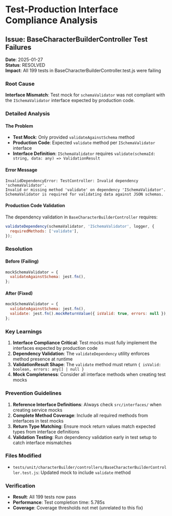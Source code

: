 # Test-Production Interface Compliance Analysis

## Issue: BaseCharacterBuilderController Test Failures

**Date**: 2025-01-27  
**Status**: RESOLVED  
**Impact**: All 199 tests in BaseCharacterBuilderController.test.js were failing  

### Root Cause

**Interface Mismatch**: Test mock for `schemaValidator` was not compliant with the `ISchemaValidator` interface expected by production code.

### Detailed Analysis

#### The Problem
- **Test Mock**: Only provided `validateAgainstSchema` method
- **Production Code**: Expected `validate` method per `ISchemaValidator` interface
- **Interface Definition**: `ISchemaValidator` requires `validate(schemaId: string, data: any) => ValidationResult`

#### Error Message
```
InvalidDependencyError: TestController: Invalid dependency 'schemaValidator'. 
Invalid or missing method 'validate' on dependency 'ISchemaValidator'. 
SchemaValidator is required for validating data against JSON schemas.
```

#### Production Code Validation
The dependency validation in `BaseCharacterBuilderController` requires:
```javascript
validateDependency(schemaValidator, 'ISchemaValidator', logger, {
  requiredMethods: ['validate'],
});
```

### Resolution

#### Before (Failing)
```javascript
mockSchemaValidator = {
  validateAgainstSchema: jest.fn(),
};
```

#### After (Fixed)
```javascript
mockSchemaValidator = {
  validateAgainstSchema: jest.fn(),
  validate: jest.fn().mockReturnValue({ isValid: true, errors: null }),
};
```

### Key Learnings

1. **Interface Compliance Critical**: Test mocks must fully implement the interfaces expected by production code
2. **Dependency Validation**: The `validateDependency` utility enforces method presence at runtime
3. **ValidationResult Shape**: The `validate` method must return `{ isValid: boolean, errors: any[] | null }`
4. **Mock Completeness**: Consider all interface methods when creating test mocks

### Prevention Guidelines

1. **Reference Interface Definitions**: Always check `src/interfaces/` when creating service mocks
2. **Complete Method Coverage**: Include all required methods from interfaces in test mocks
3. **Return Type Matching**: Ensure mock return values match expected types from interface definitions
4. **Validation Testing**: Run dependency validation early in test setup to catch interface mismatches

### Files Modified
- `tests/unit/characterBuilder/controllers/BaseCharacterBuilderController.test.js`: Updated mock to include `validate` method

### Verification
- **Result**: All 199 tests now pass
- **Performance**: Test completion time: 5.785s
- **Coverage**: Coverage thresholds not met (unrelated to this fix)